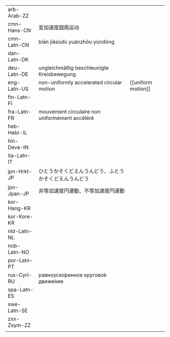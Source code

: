 | | | |
|-|-|-|
| arb-Arab-ZZ |  |  |
| cmn-Hans-CN | 变加速度圆周运动 |  |
| cmn-Latn-CN | biàn jiāsùdù yuánzhōu yùndòng |  |
| dan-Latn-DK |  |  |
| deu-Latn-DE | ungleichmäßig beschleunigte Kreisbewegung |  |
| eng-Latn-US | non-uniformly accelerated circular motion | [[uniform motion]] |
| fin-Latn-FI |  |  |
| fra-Latn-FR | mouvement circulaire non uniformément accéléré |  |
| heb-Hebr-IL |  |  |
| hin-Deva-IN |  |  |
| ita-Latn-IT |  |  |
| jpn-Hrkt-JP | ひとうかそくどえんうんどう、ふとうかそくどえんうんどう |  |
| jpn-Jpan-JP | 非等加速度円運動、不等加速度円運動 |  |
| kor-Hang-KR |  |  |
| kor-Kore-KR |  |  |
| nld-Latn-NL |  |  |
| nob-Latn-NO |  |  |
| por-Latn-PT |  |  |
| rus-Cyrl-RU | равноуско́ренное кругово́е движе́ние |  |
| spa-Latn-ES |  |  |
| swe-Latn-SE |  |  |
| zxx-Zsym-ZZ |  |  |
|  |  |  |
